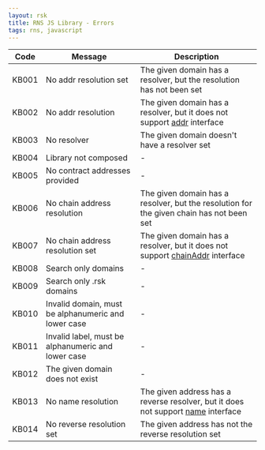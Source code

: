 ```yaml
---
layout: rsk
title: RNS JS Library - Errors
tags: rns, javascript
---
```


|Code | Message | Description |
|--- | --- | ---|
|KB001|No addr resolution set|The given domain has a resolver, but the resolution has not been set|
|KB002|No addr resolution|The given domain has a resolver, but it does not support [addr](/rif/rns/architecture/resolver#addr) interface|
|KB003|No resolver|The given domain doesn't have a resolver set|
|KB004|Library not composed|-|
|KB005|No contract addresses provided|-|
|KB006|No chain address resolution|The given domain has a resolver, but the resolution for the given chain has not been set|
|KB007|No chain address resolution set|The given domain has a resolver, but it does not support [chainAddr](/rif/rns/architecture/MultiCryptoResolver) interface|
|KB008|Search only domains|-|
|KB009|Search only .rsk domains|-|
|KB010|Invalid domain, must be alphanumeric and lower case|-|
|KB011|Invalid label, must be alphanumeric and lower case|-|
|KB012|The given domain does not exist|-|
|KB013|No name resolution|The given address has a reverse resolver, but it does not support [name](/rif/rns/architecture/NameResolver#name) interface|
|KB014|No reverse resolution set|The given address has not the reverse resolution set|
